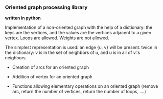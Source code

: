 
### Oriented graph processing library

**written in python**

Implementation of a non-oriented graph with the help of a dictionary: the keys
are the vertices, and the values are the vertices adjacent to a given vertex.
Loops are allowed. Weights are not allowed.

The simplest representation is used: an edge {u, v} will be present.
twice in the dictionary: v is in the set of neighbors of u, and u
is in all of v.'s neighbors.

 - Creation of arcs for an oriented graph
   
 - Addition of vertex for an oriented graph

 - Functions allowing elementary operations on an oriented graph (remove
   arc, return the number of vertices, return the number of loops, ....)

